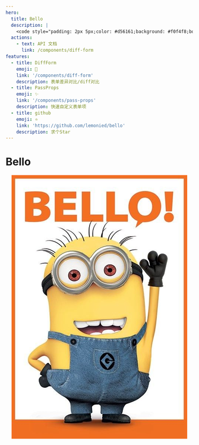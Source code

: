 ```yaml
---
hero:
  title: Bello
  description: |
    <code style="padding: 2px 5px;color: #d56161;background: #f0f4f8;border-radius: 2px;">npm install bello --save</code>
  actions:
    - text: API 文档
      link: /components/diff-form
features:
  - title: DiffForm
    emoji: 🚀
    link: '/components/diff-form'
    description: 表单差异对比/diff对比
  - title: PassProps
    emoji: ✨
    link: '/components/pass-props'
    description: 快速自定义表单项
  - title: github
    emoji: ⭐
    link: 'https://github.com/lemonied/bello'
    description: 求个Star
---
```


# Bello
<div style="text-align: center;">
  <img src="./bello.jpeg" alt="Bello" />
</div>
